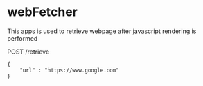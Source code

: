 # webFetcher

This apps is used to retrieve webpage after javascript rendering is performed

POST /retrieve
```
{
    "url" : "https://www.google.com"
}
```